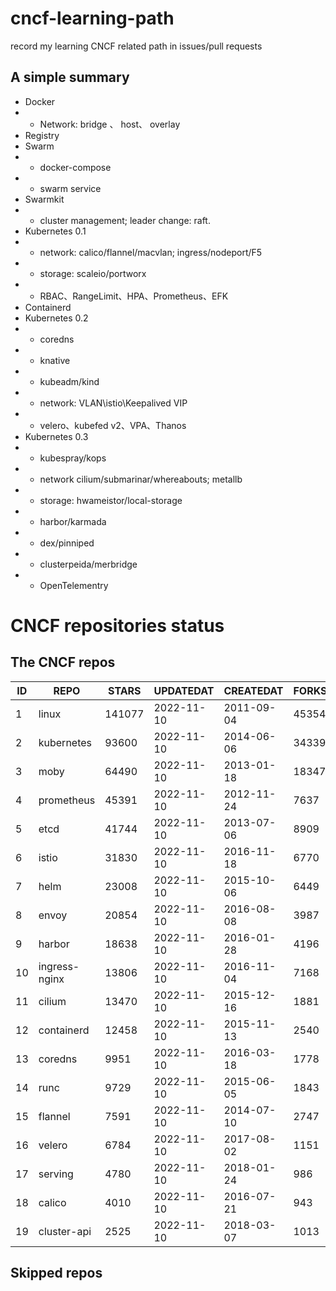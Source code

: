 # cncf-learning-path
record my learning CNCF related path in issues/pull requests

## A simple summary
- Docker
- - Network: bridge 、 host、 overlay
- Registry
- Swarm
- - docker-compose
- - swarm service
- Swarmkit
- - cluster management; leader change: raft.
- Kubernetes 0.1
- - network: calico/flannel/macvlan; ingress/nodeport/F5
- - storage: scaleio/portworx
- - RBAC、RangeLimit、HPA、Prometheus、EFK
- Containerd
- Kubernetes 0.2
- - coredns
- - knative
- - kubeadm/kind
- - network: VLAN\istio\Keepalived VIP
- - velero、kubefed v2、VPA、Thanos
- Kubernetes 0.3
- - kubespray/kops
- - network cilium/submarinar/whereabouts; metallb
- - storage: hwameistor/local-storage
- - harbor/karmada
- - dex/pinniped
- - clusterpeida/merbridge
- - OpenTelementry

# CNCF repositories status
<!--START_SECTION:github_repos-->
## The CNCF repos
| ID |     REPO      | STARS  | UPDATEDAT  | CREATEDAT  | FORKSCOUNT |
|----|---------------|--------|------------|------------|------------|
|  1 | linux         | 141077 | 2022-11-10 | 2011-09-04 |      45354 |
|  2 | kubernetes    |  93600 | 2022-11-10 | 2014-06-06 |      34339 |
|  3 | moby          |  64490 | 2022-11-10 | 2013-01-18 |      18347 |
|  4 | prometheus    |  45391 | 2022-11-10 | 2012-11-24 |       7637 |
|  5 | etcd          |  41744 | 2022-11-10 | 2013-07-06 |       8909 |
|  6 | istio         |  31830 | 2022-11-10 | 2016-11-18 |       6770 |
|  7 | helm          |  23008 | 2022-11-10 | 2015-10-06 |       6449 |
|  8 | envoy         |  20854 | 2022-11-10 | 2016-08-08 |       3987 |
|  9 | harbor        |  18638 | 2022-11-10 | 2016-01-28 |       4196 |
| 10 | ingress-nginx |  13806 | 2022-11-10 | 2016-11-04 |       7168 |
| 11 | cilium        |  13470 | 2022-11-10 | 2015-12-16 |       1881 |
| 12 | containerd    |  12458 | 2022-11-10 | 2015-11-13 |       2540 |
| 13 | coredns       |   9951 | 2022-11-10 | 2016-03-18 |       1778 |
| 14 | runc          |   9729 | 2022-11-10 | 2015-06-05 |       1843 |
| 15 | flannel       |   7591 | 2022-11-10 | 2014-07-10 |       2747 |
| 16 | velero        |   6784 | 2022-11-10 | 2017-08-02 |       1151 |
| 17 | serving       |   4780 | 2022-11-10 | 2018-01-24 |        986 |
| 18 | calico        |   4010 | 2022-11-10 | 2016-07-21 |        943 |
| 19 | cluster-api   |   2525 | 2022-11-10 | 2018-03-07 |       1013 |



## Skipped repos
<!--END_SECTION:github_repos-->
